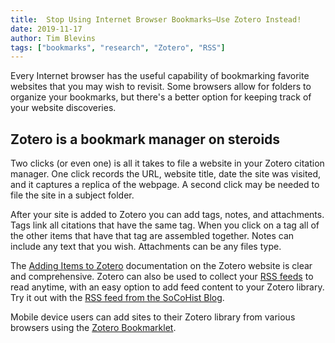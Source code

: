 ```yaml
---
title:  Stop Using Internet Browser Bookmarks—Use Zotero Instead!
date: 2019-11-17
author: Tim Blevins
tags: ["bookmarks", "research", "Zotero", "RSS"]
---
```

Every Internet browser has the useful capability of bookmarking favorite websites that you may wish to revisit. Some browsers allow for folders to organize your bookmarks, but there's a better option for keeping track of your website discoveries.

## Zotero is a bookmark manager on steroids
Two clicks (or even one) is all it takes to file a website in your Zotero citation manager. One click records the URL, website title, date the site was visited, and it captures a replica of the webpage. A second click may be needed to file the site in a subject folder.

After your site is added to Zotero you can add tags, notes, and attachments. Tags link all citations that have the same tag. When you click on a tag all of the other items that have that tag are assembled together. Notes can include any text that you wish. Attachments can be any files type.

The [Adding Items to Zotero](https://www.zotero.org/support/adding_items_to_zotero) documentation on the Zotero website is clear and comprehensive. Zotero can also be used to collect your [RSS feeds](https://www.zotero.org/support/feeds) to read anytime, with an easy option to add feed content to your Zotero library. Try it out with the [RSS feed from the SoCoHist Blog](https://socohist.netlify.com/index.xml).

Mobile device users can add sites to their Zotero library from various browsers using the [Zotero Bookmarklet](https://www.zotero.org/downloadbookmarklet).
